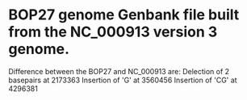 # BOP27 genome Genbank file built from the NC_000913 version 3 genome.
Difference between the BOP27 and NC_000913 are:
Delection of 2 basepairs at 2173363
Insertion of 'G' at 3560456
Insertion of 'CG' at 4296381

